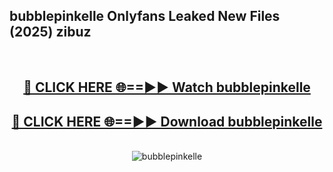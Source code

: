 <h2>bubblepinkelle Onlyfans Leaked New Files (2025) zibuz</h2>
<br>
<div align="center">
<h2><a href="https://mediafiles.top/bubblepinkelle&ref=git" rel="nofollow">🔴 CLICK HERE 🌐==►► Watch bubblepinkelle</a></h2>
<h2><a href="https://mediafiles.top/bubblepinkelle&ref=git" rel="nofollow">🔴 CLICK HERE 🌐==►► Download bubblepinkelle</a></h2>
<br>
<a href="https://mediafiles.top/bubblepinkelle&ref=git" rel="nofollow" data-target="animated-image.originalLink"><img src="https://i.ibb.co.com/xMMVF88/686577567.gif" alt="bubblepinkelle" style="max-width: 100%; display: inline-block;" data-target="animated-image.originalImage"></a>
</div>
<br>
<br>